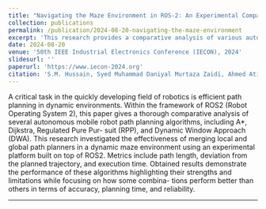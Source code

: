```yaml
---
title: "Navigating the Maze Environment in ROS-2: An Experimental Comparison of Global and Local Planners for Dynamic Trajectory Planning in Mobile Robots"
collection: publications
permalink: /publication/2024-08-20-navigating-the-maze-environment
excerpt: 'This research provides a comparative analysis of various autonomous mobile robot path planning algorithms within the ROS2 framework, focusing on their effectiveness in dynamic maze environments.'
date: 2024-08-20
venue: '50th IEEE Industrial Electronics Conference (IECON), 2024'
slidesurl: ''
paperurl: 'https://www.iecon-2024.org'
citation: 'S.M. Hussain, Syed Muhammad Daniyal Murtaza Zaidi, Ahmed Atif, Laiba Ahmed, Dr. Qasim Pasta, Dr. Basit Memon. (2024). &quot;Navigating the Maze Environment in ROS-2: An Experimental Comparison of Global and Local Planners for Dynamic Trajectory Planning in Mobile Robots.&quot; <i>50th IEEE Industrial Electronics Conference (IECON)</i>.'
---
```

A critical task in the quickly developing field of robotics is efficient
path planning in dynamic environments. Within the framework
of ROS2 (Robot Operating System 2), this paper gives a thorough
comparative analysis of several autonomous mobile robot path
planning algorithms, including A*, Dijkstra, Regulated Pure Pur-
suit (RPP), and Dynamic Window Approach (DWA). This research
investigated the effectiveness of merging local and global path
planners in a dynamic maze environment using an experimental
platform built on top of ROS2. Metrics include path length, deviation
from the planned trajectory, and execution time. Obtained results
demonstrate the performance of these algorithms highlighting their
strengths and limitations while focusing on how some combina-
tions perform better than others in terms of accuracy, planning
time, and reliability.

---